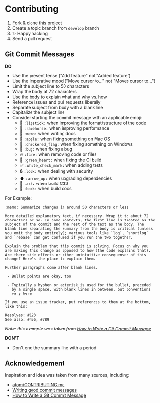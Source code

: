 Contributing
============================

1. Fork & clone this project
2. Create a topic branch from `develop` branch
3. :sparkles: Happy hacking
4. Send a pull request

## Git Commit Messages

**DO**

* Use the present tense ("Add feature" not "Added feature")
* Use the imperative mood ("Move cursor to..." not "Moves cursor to...")
* Limit the subject line to 50 characters
* Wrap the body at 72 characters
* Use the body to explain what and why vs. how
* Reference issues and pull requests liberally
* Separate subject from body with a blank line
* Capitalize the subject line
* Consider starting the commit message with an applicable emoji:
    * :lipstick: `:lipstick:` when improving the format/structure of the code
    * :racehorse: `:racehorse:` when improving performance
    * :memo: `:memo:` when writing docs
    * :apple: `:apple:` when fixing something on Mac OS
    * :checkered_flag: `:checkered_flag:` when fixing something on Windows
    * :bug: `:bug:` when fixing a bug
    * :fire: `:fire:` when removing code or files
    * :green_heart: `:green_heart:` when fixing the CI build
    * :white_check_mark: `:white_check_mark:` when adding tests
    * :lock: `:lock:` when dealing with security
    * :arrow_up: `:arrow_up:` when upgrading dependencies
    * :art: `:art:` when build CSS
    * :book: `:book:` when build docs

For Example:

```
:memo: Summarize changes in around 50 characters or less

More detailed explanatory text, if necessary. Wrap it to about 72
characters or so. In some contexts, the first line is treated as the
subject of the commit and the rest of the text as the body. The
blank line separating the summary from the body is critical (unless
you omit the body entirely); various tools like `log`, `shortlog`
and `rebase` can get confused if you run the two together.

Explain the problem that this commit is solving. Focus on why you
are making this change as opposed to how (the code explains that).
Are there side effects or other unintuitive consequenses of this
change? Here's the place to explain them.

Further paragraphs come after blank lines.

 - Bullet points are okay, too

 - Typically a hyphen or asterisk is used for the bullet, preceded
   by a single space, with blank lines in between, but conventions
   vary here

If you use an issue tracker, put references to them at the bottom,
like this:

Resolves: #123
See also: #456, #789
```

_Note: this example was taken from [How to Write a Git Commit Message](http://chris.beams.io/posts/git-commit/)._

**DON'T**

* Don't end the summary line with a period

## Acknowledgement

Inspiration and idea was taken from many sources, including:

* [atom/CONTRIBUTING.md](https://github.com/atom/atom/blob/master/CONTRIBUTING.md)
* [Writing good commit messages](https://github.com/erlang/otp/wiki/Writing-good-commit-messages)
* [How to Write a Git Commit Message](http://chris.beams.io/posts/git-commit/)
